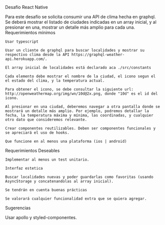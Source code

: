 Desafio React Native

Para este desafío se solicita consumir una API de clima hecha en graphql. Se deberá mostrar el listado de ciudades indicadas en un array inicial, y al presionar en una, mostrar un detalle más amplio para cada una.
Requerimientos mínimos

    Usar typescript

    Usar un cliente de graphql para buscar localidades y mostrar su respectivo clima desde la API https://graphql-weather-api.herokuapp.com/.

    El array inicial de localidades está declarado aca ./src/constants

    Cada elemento debe mostrar el nombre de la ciudad, el icono segun el el estado del clima, y la temperatura actual.

    Para obtener el icono, se debe consultar la siguiente url: http://openweathermap.org/img/wn/10d@2x.png, donde "10d" es el id del icono.

    Al presionar en una ciudad, deberemos navegar a otra pantalla donde se mostrará un detalle más amplio. Por ejemplo, podremos detallar la fecha, la temperatura máxima y mínima, las coordinadas, y cualquier otro dato que consideremos relevante.

    Crear componentes reutilizables. Deben ser componentes funcionales y se apreciará el uso de hooks.

    Que funcione en al menos una plataforma (ios | android)

Requerimientos Deseables

    Implementar al menos un test unitario.

    Interfaz estetica

    Buscar localidades nuevas y poder guardarlas como favoritas (usando AsyncStorage y concatenandolas al array inicial).

    Se tendrán en cuenta buenas prácticas

    Se valorará cualquier funcionalidad extra que se quiera agregar.

Sugerencias

Usar apollo y styled-componentes.
